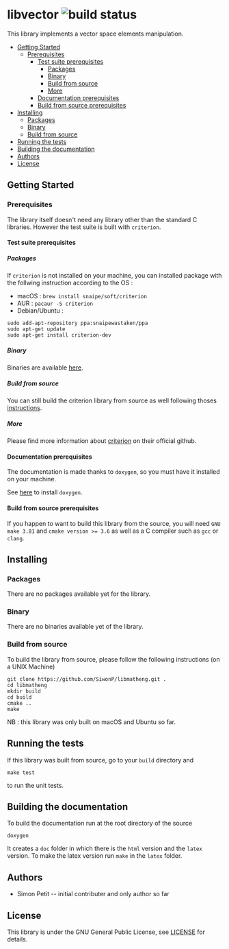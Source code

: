 # libvector ![build status](https://travis-ci.org/SiwonP/libvector.svg?branch=master)

This library implements a vector space elements manipulation.

- [Getting Started](#getting-started)
    * [Prerequisites](#prerequisites)
        + [Test suite prerequisites](#test-suite-prerequisites)
            - [Packages](#packages)
            - [Binary](#binary)
            - [Build from source](#build-from-source)
            - [More](#more)
        + [Documentation prerequisites](#documentation-prerequisites)
        + [Build from source prerequisites](#build-from-source-prerequisites)
- [Installing](#installing)
    * [Packages](#packages-1)
    * [Binary](#binary-1)
    * [Build from source](#build-from-source-1)
- [Running the tests](#running-the-tests)
- [Building the documentation](#building-the-documentation)
- [Authors](#authors)
- [License](#license)

## Getting Started

### Prerequisites

The library itself doesn't need any library other than the standard C libraries.
However the test suite is built with `criterion`.

#### Test suite prerequisites

##### Packages

If `criterion` is not installed on your machine, you can installed package with
the follwing instruction according to the OS : 
- macOS : `brew install snaipe/soft/criterion`
- AUR : `pacaur -S criterion`
- Debian/Ubuntu : 
```
sudo add-apt-repository ppa:snaipewastaken/ppa
sudo apt-get update
sudo apt-get install criterion-dev
```

##### Binary

Binaries are available [here](https://github.com/Snaipe/Criterion/releases).

##### Build from source

You can still build the criterion library from source as well following thoses
[instructions](http://criterion.readthedocs.io/en/latest/setup.html#installation).

##### More

Please find more information about
[criterion](https://github.com/Snaipe/Criterion) on their official github.

#### Documentation prerequisites

The documentation is made thanks to `doxygen`, so you must have it installed on
your machine.

See [here](http://www.stack.nl/~dimitri/doxygen/download.html) to install
`doxygen`.


#### Build from source prerequisites

If you happen to want to build this library from the source, you will need `GNU
make 3.81` and `cmake version >= 3.6` as well as a C compiler such as `gcc` or
`clang`.

## Installing

### Packages

There are no packages available yet for the library.

### Binary

There are no binaries available yet of the library.

### Build from source

To build the library from source, please follow the following instructions (on a
UNIX Machine) 

```
git clone https://github.com/SiwonP/libmatheng.git . 
cd libmatheng
mkdir build
cd build
cmake ..
make
```

NB : this library was only built on macOS and Ubuntu so far.

## Running the tests

If this library was built from source, go to your `build` directory and 
```
make test
```

to run the unit tests.

## Building the documentation

To build the documentation run at the root directory of the source

```
doxygen
```

It creates a `doc` folder in which there is the `html` version and the `latex`
version. To make the latex version run `make` in the `latex` folder.

## Authors

- Simon Petit -- initial contributer and only author so far

## License 

This library is under the GNU General Public License, see
[LICENSE](https://github.com/SiwonP/libmatheng/blob/master/LICENSE) for details.
